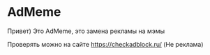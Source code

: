 # AdMeme

Привет)
Это AdMeme, это замена рекламы на мэмы


Проверять можно на сайте https://checkadblock.ru/ (Не реклама)
